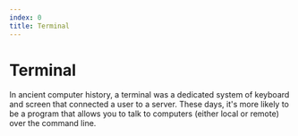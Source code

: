 ```yaml
---
index: 0
title: Terminal
---
```

# Terminal

In ancient computer history, a terminal was a dedicated system of keyboard and screen that connected a user to a server. These days, it's more likely to be a program that allows you to talk to computers (either local or remote) over the command line.